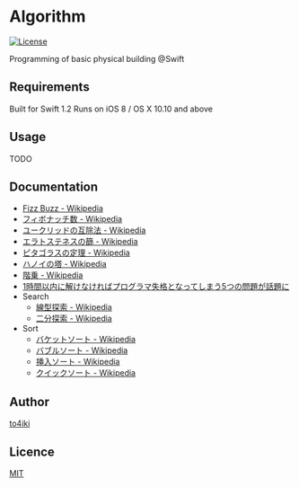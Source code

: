 Algorithm
=========

[![License][license-image]][license-url]

Programming of basic physical building @Swift

## Requirements
Built for Swift 1.2
Runs on iOS 8 / OS X 10.10 and above

## Usage
TODO

## Documentation
- [Fizz Buzz - Wikipedia](https://ja.wikipedia.org/wiki/Fizz_Buzz)
- [フィボナッチ数 - Wikipedia](https://ja.wikipedia.org/wiki/%E3%83%95%E3%82%A3%E3%83%9C%E3%83%8A%E3%83%83%E3%83%81%E6%95%B0)
- [ユークリッドの互除法 - Wikipedia](https://ja.wikipedia.org/wiki/%E3%83%A6%E3%83%BC%E3%82%AF%E3%83%AA%E3%83%83%E3%83%89%E3%81%AE%E4%BA%92%E9%99%A4%E6%B3%95)
- [エラトステネスの篩 - Wikipedia](https://ja.wikipedia.org/wiki/%E3%82%A8%E3%83%A9%E3%83%88%E3%82%B9%E3%83%86%E3%83%8D%E3%82%B9%E3%81%AE%E7%AF%A9)
- [ピタゴラスの定理 - Wikipedia](https://ja.wikipedia.org/wiki/%E3%83%94%E3%82%BF%E3%82%B4%E3%83%A9%E3%82%B9%E3%81%AE%E5%AE%9A%E7%90%86)
- [ハノイの塔 - Wikipedia](https://ja.wikipedia.org/wiki/%E3%83%8F%E3%83%8E%E3%82%A4%E3%81%AE%E5%A1%94)
- [階乗 - Wikipedia](https://ja.wikipedia.org/wiki/%E9%9A%8E%E4%B9%97)
- [1時間以内に解けなければプログラマ失格となってしまう5つの問題が話題に](http://www.softantenna.com/wp/software/5-programming-problems/)
- Search
    - [線型探索 - Wikipedia](https://ja.wikipedia.org/wiki/%E7%B7%9A%E5%9E%8B%E6%8E%A2%E7%B4%A2)
    - [二分探索 - Wikipedia](https://ja.wikipedia.org/wiki/%E4%BA%8C%E5%88%86%E6%8E%A2%E7%B4%A2)
- Sort
    - [バケットソート - Wikipedia](https://ja.wikipedia.org/wiki/%E3%83%90%E3%82%B1%E3%83%83%E3%83%88%E3%82%BD%E3%83%BC%E3%83%88)
    - [バブルソート - Wikipedia](https://ja.wikipedia.org/wiki/%E3%83%90%E3%83%96%E3%83%AB%E3%82%BD%E3%83%BC%E3%83%88)
    - [挿入ソート - Wikipedia](https://ja.wikipedia.org/wiki/%E6%8C%BF%E5%85%A5%E3%82%BD%E3%83%BC%E3%83%88)
    - [クイックソート - Wikipedia](https://ja.wikipedia.org/wiki%E3%82%AF%E3%82%A4%E3%83%83%E3%82%AF%E3%82%BD%E3%83%BC%E3%83%88)

## Author

[to4iki](https://github.com/to4iki)

## Licence

[MIT](http://to4iki.mit-license.org/)

[license-url]: http://to4iki.mit-license.org/
[license-image]: http://img.shields.io/badge/license-MIT-brightgreen.svg

